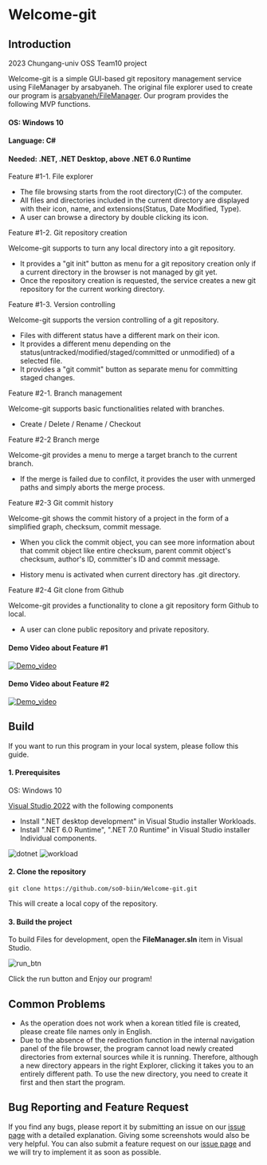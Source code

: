 # Welcome-git

## Introduction

2023 Chungang-univ OSS Team10 project

Welcome-git is a simple GUI-based git repository management service using FileManager by arsabyaneh. The original file explorer used to create our program is [arsabyaneh/FileManager](https://github.com/arsabyaneh/FileManager). Our program provides the following MVP functions.

#### OS: Windows 10

#### Language: C#

#### Needed: .NET, .NET Desktop, above .NET 6.0 Runtime


Feature #1-1. File explorer

- The file browsing starts from the root directory(C:\) of the computer.
- All files and directories included in the current directory are displayed with their icon, name, and extensions(Status, Date Modified, Type).
- A user can browse a directory by double clicking its icon.

Feature #1-2. Git repository creation

Welcome-git supports to turn any local directory into a git repository.

- It provides a "git init" button as menu for a git repository creation only if a current directory in the browser is not managed by git yet.
- Once the repository creation is requested, the service creates a new git repository for the current working directory.

Feature #1-3. Version controlling

Welcome-git supports the version controlling of a git repository.

- Files with different status have a different mark on their icon.
- It provides a different menu depending on the status(untracked/modified/staged/committed or unmodified) of a selected file.
- It provides a "git commit" button as separate menu for committing staged changes.

Feature #2-1. Branch management

Welcome-git supports basic functionalities related with branches.

- Create / Delete / Rename / Checkout

Feature #2-2 Branch merge 

Welcome-git provides a menu to merge a target branch to the current branch.

- If the merge is failed due to confilct, it provides the user with unmerged paths and simply aborts the merge process.

Feature #2-3 Git commit history

Welcome-git shows the commit history of a project in the form of a simplified graph, checksum, commit message.

- When you click the commit object, you can see more information about that commit object like entire checksum, parent commit object's checksum, author's ID, committer's ID and commit message.

- History menu is activated when current directory has .git directory.

Feature #2-4 Git clone from Github

Welcome-git provides a functionality to clone a git repository form Github to local.

- A user can clone public repository and private repository.

#### Demo Video about Feature #1

[![Demo_video](http://img.youtube.com/vi/ro7aTemv6Us/0.jpg)](https://youtu.be/ro7aTemv6Us)

#### Demo Video about Feature #2

[![Demo_video](http://img.youtube.com/vi/xbegL4UpUvw/0.jpg)](https://youtu.be/xbegL4UpUvw)

## Build
If you want to run this program in your local system, please follow this guide. 

#### 1. Prerequisites

OS: Windows 10

[Visual Studio 2022](https://visualstudio.microsoft.com/ko/vs/community/) with the following components

* Install ".NET desktop development" in Visual Studio installer Workloads.
* Install ".NET 6.0 Runtime", ".NET 7.0 Runtime" in Visual Studio installer Individual components.

![dotnet](https://github.com/so0-biin/Welcome-git/assets/69229909/f90efca9-13fd-4fb1-b134-8a522c23aacd)
![workload](https://github.com/so0-biin/Welcome-git/assets/69229909/f9ef9d9e-59a2-49cb-9795-0cffa4693198)

#### 2. Clone the repository


    git clone https://github.com/so0-biin/Welcome-git.git


This will create a local copy of the repository.

#### 3. Build the project

To build Files for development, open the **FileManager.sln** item in Visual Studio.

![run_btn](https://github.com/so0-biin/Welcome-git/assets/69229909/147b8160-a1e4-40f6-91a3-501d3079b98a)

Click the run button and Enjoy our program!


## Common Problems

- As the operation does not work when a korean titled file is created, please create file names only in English.
- Due to the absence of the redirection function in the internal navigation panel of the file browser, the program cannot load newly created directories from external sources while it is running. Therefore, although a new directory appears in the right Explorer, clicking it takes you to an entirely different path. To use the new directory, you need to create it first and then start the program.

## Bug Reporting and Feature Request
If you find any bugs, please report it by submitting an issue on our [issue page](https://github.com/so0-biin/Welcome-git/issues) with a detailed explanation. Giving some screenshots would also be very helpful. You can also submit a feature request on our [issue page](https://github.com/so0-biin/Welcome-git/issues) and we will try to implement it as soon as possible.
